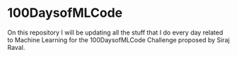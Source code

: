 # 100DaysofMLCode
On this repository I will be updating all the stuff that I do every day related to Machine Learning for the 100DaysofMLCode Challenge proposed by Siraj Raval.
